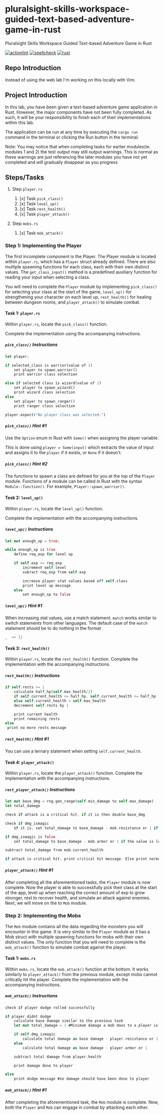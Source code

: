 # pluralsight-skills-workspace-guided-text-based-adventure-game-in-rust
Pluralsight Skills Workspace Guided Text-based Adventure Game in Rust

[![actionlint](https://github.com/vpayno/pluralsight-skills-workspace-guided-text-based-adventure-game-in-rust/actions/workflows/gh-actions.yml/badge.svg?branch=main)](https://github.com/vpayno/pluralsight-skills-workspace-guided-text-based-adventure-game-in-rust/actions/workflows/gh-actions.yml)
[![spellcheck](https://github.com/vpayno/pluralsight-skills-workspace-guided-text-based-adventure-game-in-rust/actions/workflows/spellcheck.yml/badge.svg?branch=main)](https://github.com/vpayno/pluralsight-skills-workspace-guided-text-based-adventure-game-in-rust/actions/workflows/spellcheck.yml)
[![rust](https://github.com/vpayno/pluralsight-skills-workspace-guided-text-based-adventure-game-in-rust/actions/workflows/rust.yml/badge.svg?branch=main)](https://github.com/vpayno/pluralsight-skills-workspace-guided-text-based-adventure-game-in-rust/actions/workflows/rust.yml)

## Repo Introduction

Instead of using the web lab I'm working on this locally with Vim.

## Project Introduction

In this lab, you have been given a text-based adventure game application in Rust. However, the major components have not been fully completed. As such, it will be your responsibility to finish each of their implementations within this lab.

The application can be run at any time by executing the `cargo run` command in the terminal or clicking the Run button in the terminal.

Note: You may notice that when completing tasks for earlier modules(ie. modules 1 and 2) the test output may still output warnings. This is normal as these warnings are just referencing the later modules you have not yet completed and will gradually disappear as you progress

## Steps/Tasks

1. Step `player.rs`

    1. [x] Task `pick_class()`
    2. [x] Task `level_up()`
    3. [x] Task `rest_health()`
    4. [x] Task `player_attack()`

2. Step `mobs.rs`

    1. [x] Task `mob_attack()`

### Step 1: Implementing the Player

The first incomplete component is the Player. The Player module is located within `player.rs`, which has a `Player` struct already defined.
There are also multiple spawning functions for each class, each with their own distinct values.
The `get_class_input()` method is a predefined auxiliary function for reading your input when selecting a class.

You will need to complete the `Player` module by implementing `pick_class()` for selecting your class at the start of the game, `level_up()` for strengthening your character on each level up, `rest_health()` for healing between dungeon rooms, and `player_attack()` to simulate combat.

#### Task 1: `player.rs`

Within `player.rs`, locate the `pick_class()` function.

Complete the implementation using the accompanying instructions.

##### `pick_class()` Instructions

```rust
let player;

if selected_class is warrior(value of 1)
    set player to spawn_warrior()
    print warrior class selection

else if selected class is wizard(value of 2)
    set player to spawn_wizard()
    print wizard class selection
else
    set player to spawn_ranger()
    print ranger class selection

player.expect("No player class was selected.")
```

##### `pick_class()` Hint #1

Use the `Option` enum in Rust with `Some()` when assigning the player variable.

This is done using `player = Some(input)` which extracts the value of input and assigns it to the `player` if it exists, or `None` if it doesn't.

##### `pick_class()` Hint #2

The functions to spawn a class are defined for you at the top of the `Player` module.
Functions of a module can be called in Rust with the syntax `Module::function()`.
For example, `Player::spawn_warrior()`.

#### Tesk 2: `level_up()`

Within `player.rs`, locate the `level_up()` function.

Complete the implementation with the accompanying instructions.

##### `level_up()` Instructions

```rust
let mut enough_xp = true;

while enough_xp is true
    define req_exp for level up

    if self.exp >= req_exp
        increment self.level
        subract req_exp from self.exp

        increase player stat values based off self.class
        print level up message
    else
        set enough_xp to false
```

##### `level_up()` Hint #1

When increasing stat values, use a match statement.
`match` works similar to switch statements from other languages.
The default case of the `match` statement should be to do nothing in the format

```rust
_  => {}
```

#### Tesk 3: `rest_health()`

Within `player.rs`, locate the `rest_health()` function.
Complete the implementation with the accompanying instructions.

##### `rest_health()` Instructions

```rust
if self.rests >= 1
    calculate half_hp(self.max_health/2)
    if self.current_health <= half_hp, self.current_health += half_hp
    else self.current_health = self.max_health
    decrement self.rests by 1

    print current health
    print remaining rests
else
 print no more rests message
```

##### `rest_health()` Hint #1

You can use a ternary statement when setting `self.current_health`.

#### Tesk 4: `player_attack()`

Within `player.rs`, locate the `player_attack()` function.
Complete the implementation with the accompanying instructions.

##### `rest_player_attack()` Instructions

```rust
let mut base_dmg = rng.gen_range(self.min_damage to self.max_damage)
let total_damage

check if attack is a critical hit, if it is then double base_dmg

check if dmg_ismagic
    if it is, set total_damage to base_damage - mob.resistance or 1 if the value is less than 1

if dmg_ismagic is false
    set total_damage to base_damage - mob.armor or 1 if the value is less than 1

subtract total_damage from mob.current_health

if attack is critical hit, print critical hit message. Else print normal damage message.
```

##### `player_attack()` Hint #1

After completing all the aforementioned tasks, the `Player` module is now complete.
Now the player is able to successfully pick their class at the start of the app, level up when reaching the correct amount of exp to grow stronger, rest to recover health, and simulate an attack against enemies.
Next, we will move on the to `Mob` module.

### Step 2: Implementing the Mobs

The `Mob` module contains all the data regarding the monsters you will encounter in this game.
It is very similar to the `Player` module as it has a Mob struct with multiple spawning functions for mobs with their own distinct values.
The only function that you will need to complete is the `mob_attack()` function to simulate combat against the player.

#### Task 1: `mobs.rs`

Within `mobs.rs`, locate the `mob_attack()` function at the bottom.
It works similarly to `player_attack()` from the previous module, except mobs cannot critically hit the player.
Complete the implementation with the accompanying instructions.

##### `mob_attack()` Instructions

```rust
check if player dodge rolled successfully

if player didnt dodge
    calculate base damage similar to the previous task
    let mut total_damage = 1 #Minimum damage a mob does to a player is 1

    if self.dmg_ismagic
        calculate total damage as base damage - player.resistance or 1
    else
        calculate total damage as base damage - player.armor or 1

    subtract total damage from player.health

    print damage done to player

else
    print dodge message #no damage should have been done to player
```

##### `mob_attack()` Hint #1

After completing the aforementioned task, the `Mob` module is complete.
Now, both the `Player` and `Mob` can engage in combat by attacking each other.
